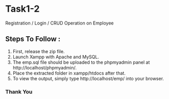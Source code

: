 # Task1-2
Registration / Login / CRUD Operation on Employee

## Steps To Follow :
1. First, release the zip file.
1. Launch Xampp with Apache and MySQL.
1. The emp.sql file should be uploaded to the phpmyadmin panel at http://localhost/phpmyadmin/.
1. Place the extracted folder in xampp/htdocs after that.
1. To view the output, simply type http://localhost/emp/ into your browser. 

### Thank You 
